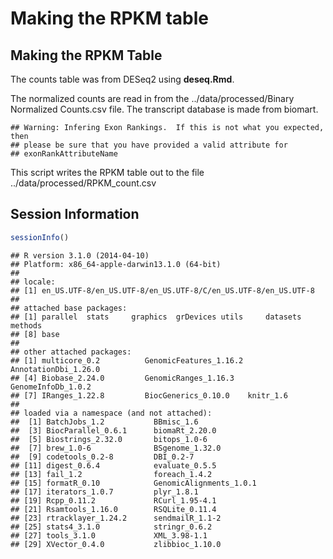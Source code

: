 Making the RPKM table
========================================================


Making the RPKM Table
----------------------

The counts table was from DESeq2 using **deseq.Rmd**.  



The normalized counts are read in from the ../data/processed/Binary Normalized Counts.csv file.  The transcript database is made from biomart.


```
## Warning: Infering Exon Rankings.  If this is not what you expected, then
## please be sure that you have provided a valid attribute for
## exonRankAttributeName
```

This script writes the RPKM table out to the file ../data/processed/RPKM_count.csv


Session Information
---------------------


```r
sessionInfo()
```

```
## R version 3.1.0 (2014-04-10)
## Platform: x86_64-apple-darwin13.1.0 (64-bit)
## 
## locale:
## [1] en_US.UTF-8/en_US.UTF-8/en_US.UTF-8/C/en_US.UTF-8/en_US.UTF-8
## 
## attached base packages:
## [1] parallel  stats     graphics  grDevices utils     datasets  methods  
## [8] base     
## 
## other attached packages:
## [1] multicore_0.2          GenomicFeatures_1.16.2 AnnotationDbi_1.26.0  
## [4] Biobase_2.24.0         GenomicRanges_1.16.3   GenomeInfoDb_1.0.2    
## [7] IRanges_1.22.8         BiocGenerics_0.10.0    knitr_1.6             
## 
## loaded via a namespace (and not attached):
##  [1] BatchJobs_1.2           BBmisc_1.6             
##  [3] BiocParallel_0.6.1      biomaRt_2.20.0         
##  [5] Biostrings_2.32.0       bitops_1.0-6           
##  [7] brew_1.0-6              BSgenome_1.32.0        
##  [9] codetools_0.2-8         DBI_0.2-7              
## [11] digest_0.6.4            evaluate_0.5.5         
## [13] fail_1.2                foreach_1.4.2          
## [15] formatR_0.10            GenomicAlignments_1.0.1
## [17] iterators_1.0.7         plyr_1.8.1             
## [19] Rcpp_0.11.2             RCurl_1.95-4.1         
## [21] Rsamtools_1.16.0        RSQLite_0.11.4         
## [23] rtracklayer_1.24.2      sendmailR_1.1-2        
## [25] stats4_3.1.0            stringr_0.6.2          
## [27] tools_3.1.0             XML_3.98-1.1           
## [29] XVector_0.4.0           zlibbioc_1.10.0
```

